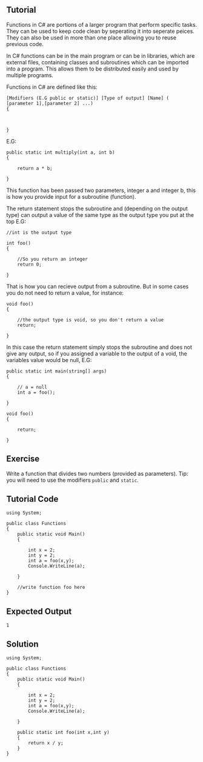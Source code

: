 Tutorial
--------

Functions in C# are portions of a larger program that perform specific tasks. They can be used to keep code clean by seperating it into seperate peices. They can also be used in more than one place allowing you to reuse previous code.

In C# functions can be in the main program or can be in libraries, which are external files, containing classes and subroutines which can be imported into a program. This allows them to be distributed easily and used by multiple programs.

Functions in C# are defined like this:

    [Modifiers (E.G public or static)] [Type of output] [Name] ( [parameter 1],[parameter 2] ...)
    {



    }

E.G:

    public static int multiply(int a, int b)
    {

        return a * b;
    
    }

This function has been passed two parameters, integer a and integer b, this is how you provide input for a subroutine (function). 

The return statement stops the subroutine and (depending on the output type) can output a value of the same type as the output type you put at the top E.G:


    //int is the output type

    int foo()
    {

        //So you return an integer
        return 0;
    
    }

That is how you can recieve output from a subroutine.
But in some cases you do not need to return a value, for instance:


    void foo()
    {

        //the output type is void, so you don't return a value
        return;
    
    }

In this case the return statement simply stops the subroutine and does not give any output, so if you assigned a variable to the output of a void, the variables value would be null, E.G:


    public static int main(string[] args)
    {

        // a = null
        int a = foo();
    
    }

    void foo()
    {

        return;
    
    }

Exercise
--------

Write a function that divides two numbers (provided as parameters). Tip: you will need to use the modifiers `public` and `static`.

Tutorial Code
-------------

    using System;

    public class Functions
    {
        public static void Main()
        {

            int x = 2;
            int y = 2;
            int a = foo(x,y);
            Console.WriteLine(a);

        }

        //write function foo here
    }

Expected Output
---------------

    1

Solution
--------

    using System;

    public class Functions
    {
        public static void Main()
        {

            int x = 2;
            int y = 2;
            int a = foo(x,y);
            Console.WriteLine(a);

        }

        public static int foo(int x,int y)
        {
            return x / y;
        }
    }

